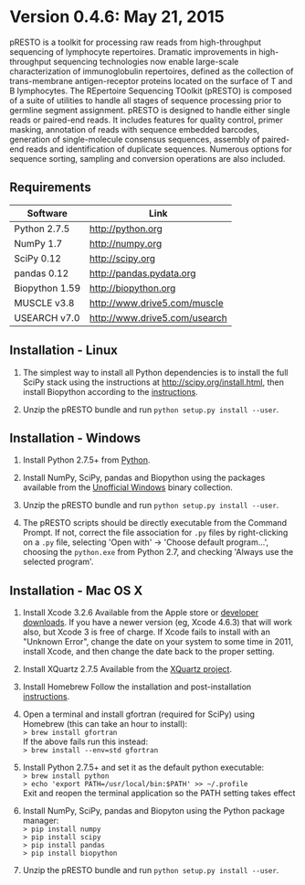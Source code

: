 Version 0.4.6:  May 21, 2015
===============================================================================

pRESTO is a toolkit for processing raw reads from high-throughput sequencing 
of lymphocyte repertoires. Dramatic improvements in high-throughput sequencing 
technologies now enable large-scale characterization of immunoglobulin 
repertoires, defined as the collection of trans-membrane antigen-receptor 
proteins located on the surface of T and B lymphocytes. The REpertoire 
Sequencing TOolkit (pRESTO) is composed of a suite of utilities to handle all 
stages of sequence processing prior to germline segment assignment. pRESTO is 
designed to handle either single reads or paired-end reads. It includes 
features for quality control, primer masking, annotation of reads with sequence 
embedded barcodes, generation of single-molecule consensus sequences, assembly 
of paired-end reads and identification of duplicate sequences. Numerous options 
for sequence sorting, sampling and conversion operations are also included.


Requirements
-------------------------------------------------------------------------------

Software        | Link
--------------- | -----------------------------
Python 2.7.5    | http://python.org
NumPy 1.7       | http://numpy.org
SciPy 0.12      | http://scipy.org
pandas 0.12     | http://pandas.pydata.org
Biopython 1.59  | http://biopython.org
MUSCLE v3.8     | http://www.drive5.com/muscle
USEARCH v7.0    | http://www.drive5.com/usearch


Installation - Linux
-------------------------------------------------------------------------------

1. The simplest way to install all Python dependencies is to install the full 
   SciPy stack using the instructions at http://scipy.org/install.html, then 
   install Biopython according to the 
   [instructions](http://biopython.org/DIST/docs/install/Installation.html).

2. Unzip the pRESTO bundle and run `python setup.py install --user`.


Installation - Windows
-------------------------------------------------------------------------------

1. Install Python 2.7.5+ from [Python](http://python.org/download).

2. Install NumPy, SciPy, pandas and Biopython using the packages available 
   from the [Unofficial Windows](http://www.lfd.uci.edu/~gohlke/pythonlibs)
   binary collection.

3. Unzip the pRESTO bundle and run `python setup.py install --user`.

4. The pRESTO scripts should be directly executable from the Command Prompt.
   If not, correct the file association for `.py` files by right-clicking on a 
   `.py` file, selecting 'Open with' -> 'Choose default program...', choosing the 
   `python.exe` from Python 2.7, and checking 'Always use the selected program'.
   

Installation - Mac OS X
-------------------------------------------------------------------------------

1. Install Xcode 3.2.6
   Available from the Apple store or 
   [developer downloads](http://developer.apple.com/downloads).
   If you have a newer version (eg, Xcode 4.6.3) that will work also,
   but Xcode 3 is free of charge.  If Xcode fails to install with an
   "Unknown Error", change the date on your system to some time in 2011,
   install Xcode, and then change the date back to the proper setting.

2. Install XQuartz 2.7.5
   Available from the [XQuartz project](http://xquartz.macosforge.org/landing).

3. Install Homebrew
   Follow the installation and post-installation [instructions](http://brew.sh).

4. Open a terminal and install gfortran (required for SciPy) using Homebrew
   (this can take an hour to install):  
   `> brew install gfortran`  
   If the above fails run this instead:  
   `> brew install --env=std gfortran`
   
5. Install Python 2.7.5+ and set it as the default python executable:  
   `> brew install python`  
   `> echo 'export PATH=/usr/local/bin:$PATH' >> ~/.profile`  
   Exit and reopen the terminal application so the PATH setting takes effect

6. Install NumPy, SciPy, pandas and Biopyton using the Python package manager:  
   `> pip install numpy`  
   `> pip install scipy`  
   `> pip install pandas`  
   `> pip install biopython`  
   
7. Unzip the pRESTO bundle and run `python setup.py install --user`.
